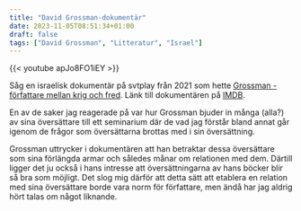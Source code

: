 ```yaml
---
title: "David Grossman-dokumentär"
date: 2023-11-05T08:51:34+01:00
draft: false
tags: ["David Grossman", "Litteratur", "Israel"]
---
```


{{< youtube apJo8FO1iEY >}}

Såg en israelisk dokumentär på svtplay från 2021 som hette [Grossman - författare mellan krig och fred](https://www.svtplay.se/video/KBM7gJB/grossman-forfattare-mellan-krig-och-fred). Länk till dokumentären på [IMDB](https://www.imdb.com/title/tt15138678/). 

En av de saker jag reagerade på var hur Grossman bjuder in många (alla?) av sina översättare till ett seminarium där de vad jag förstår bland annat går igenom de frågor som översättarna brottas med i sin översättning. 

Grossman uttrycker i dokumentären att han betraktar dessa översättare som sina förlängda armar och således månar om relationen med dem. Därtill ligger det ju också i hans intresse att översättningarna av hans böcker blir så bra som möjligt. Det slog mig därför att detta sätt att etablera en relation med sina översättare borde vara norm för författare, men ändå har jag aldrig hört talas om något liknande.

